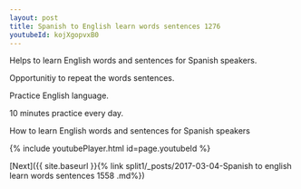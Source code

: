 ```yaml
---
layout: post
title: Spanish to English learn words sentences 1276 
youtubeId: kojXgopvxB0
---
```

 
 
Helps to learn English words and sentences for Spanish speakers.

Opportunitiy to repeat the words sentences. 

Practice English language. 
 
10 minutes practice every day. 
 
How to learn English words and sentences for Spanish speakers 
 
{% include youtubePlayer.html id=page.youtubeId %}
 
 
[Next]({{ site.baseurl }}{% link  split1/_posts/2017-03-04-Spanish to english learn words sentences 1558 .md%})
 
